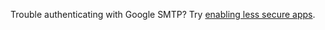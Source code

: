 Trouble authenticating with Google SMTP? Try [enabling less secure apps](https://www.google.com/settings/u/1/security/lesssecureapps).
